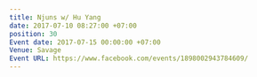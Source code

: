 ```yaml
---
title: Njuns w/ Hu Yang
date: 2017-07-10 08:27:00 +07:00
position: 30
Event date: 2017-07-15 00:00:00 +07:00
Venue: Savage
Event URL: https://www.facebook.com/events/1898002943784609/
---
```


